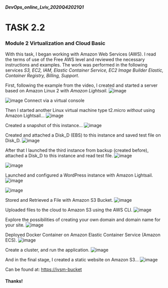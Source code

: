 ##### DevOps_online_Lviv_2020Q42021Q1
# TASK 2.2

### Module 2 Virtualization and Cloud Basic

With this task, I began working with Amazon Web Services (AWS). I read the terms of use of the Free AWS level and reviewed the necessary instructions and examples. The work was performed in the following services *S3, EC2, IAM, Elastic Container Service, EC2 Image Builder Elastic, Container Registry, Billing, Support*. 

First, following the example from the video, I created and started a server based on Amazon Linux 2 with *Amazon Lightsail*.
![image](./images/VM_in_the_AWS_cloud.png)

![image](./images/AWS_Terminal.png)
    Connect via a virtual console


Then I started another Linux virtual machine type t2.micro *without* using Amazon Lightsail...
![image](./images/EC2_Am_runing.png)

Created a snapshot of this instance...
![image](./images/EC2_Am_SnapShot.png)

Created and attached a Disk_D (EBS) to this instance and saved test file on Disk_D.
![image](./images/EC2_Am_Create_Volume_mkfs.png)

After that I launched the third instance from backup (created before), attached a Disk_D to this instance and read test file.
![image](./images/Launched_the_third_instance.png)

![image](./images/EC2_Am_test_file.png)

Launched and configured a WordPress instance with Amazon Lightsail.
![image](./images/WPress.png)    
    
![image](./images/WPress_DNS.png)    
    
Stored and Retrieved a File with Amazon S3 Bucket.
![image](./images/files_uploaded.png)   
    
Uploaded files to the cloud to Amazon S3 using the AWS CLI.
![image](./images/CLI_Upload.png)   
    
Explore the possibilities of creating your own domain and domain name for your site.
![image](./images/DNS.png)    
    
Deployed Docker Container on Amazon Elastic Container Service (Amazon ECS).
![image](./images/docker_push.png)     
    
Create a cluster, and run the application.
![image](./images/Task_runinig.png) 

And in the final stage, I created a static website on Amazon S3...
![image](./images/website.png)

Can be found at: [https://ivsm-bucket](https://ivsm-bucket.s3.eu-central-1.amazonaws.com/index.html)

#### Thanks!
